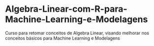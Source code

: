 # Algebra-Linear-com-R-para-Machine-Learning-e-Modelagens
 Curso para retomar conceitos de Algebra Linear, visando melhorar nos conceitos básicos para Machine Learning e Modelagens
